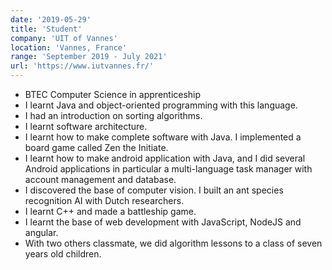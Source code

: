 ```yaml
---
date: '2019-05-29'
title: 'Student'
company: 'UIT of Vannes'
location: 'Vannes, France'
range: 'September 2019 - July 2021'
url: 'https://www.iutvannes.fr/'
---
```


- BTEC Computer Science in apprenticeship
- I learnt Java and object-oriented programming with this language.
- I had an introduction on sorting algorithms.
- I learnt software architecture.
- I learnt how to make complete software with Java. I implemented a board game called Zen the Initiate.
- I learnt how to make android application with Java, and I did several Android applications in particular a multi-language task manager with account management and database.
- I discovered the base of computer vision. I built an ant species recognition AI with Dutch researchers.
- I learnt C++ and made a battleship game.
- I learnt the base of web development with JavaScript, NodeJS and angular.
- With two others classmate, we did algorithm lessons to a class of seven years old children.
